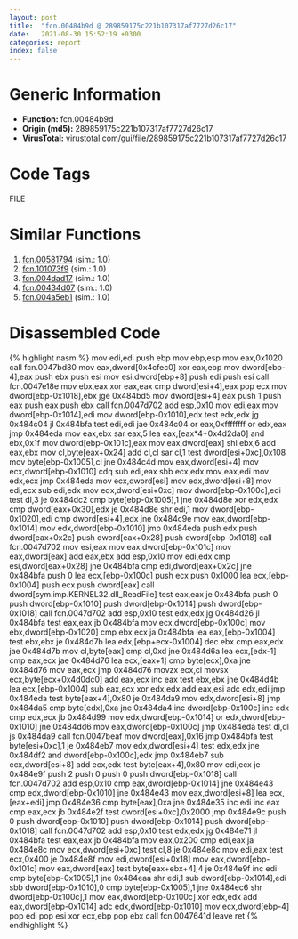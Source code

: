 ```yaml
---
layout: post
title:  "fcn.00484b9d @ 289859175c221b107317af7727d26c17"
date:   2021-08-30 15:52:19 +0300
categories: report
index: false
---
```


# Generic Information
- **Function:** fcn.00484b9d
- **Origin (md5):** 289859175c221b107317af7727d26c17
- **VirusTotal:** [virustotal.com/gui/file/289859175c221b107317af7727d26c17][virustotal_ref]

# Code Tags
<span class="tag" id="FILE">FILE</span>


# Similar Functions

1. [fcn.00581794][similar_1_ref] (sim.: 1.0)
2. [fcn.101073f9][similar_2_ref] (sim.: 1.0)
3. [fcn.004dad17][similar_3_ref] (sim.: 1.0)
4. [fcn.00434d07][similar_4_ref] (sim.: 1.0)
5. [fcn.004a5eb1][similar_5_ref] (sim.: 1.0)


# Disassembled Code

{% highlight nasm %}
mov edi,edi
push ebp
mov ebp,esp
mov eax,0x1020
call fcn.0047bd80
mov eax,dword[0x4cfec0]
xor eax,ebp
mov dword[ebp-4],eax
push ebx
push esi
mov esi,dword[ebp+8]
push edi
push esi
call fcn.0047e18e
mov ebx,eax
xor eax,eax
cmp dword[esi+4],eax
pop ecx
mov dword[ebp-0x1018],ebx
jge 0x484bd5
mov dword[esi+4],eax
push 1
push eax
push eax
push ebx
call fcn.0047d702
add esp,0x10
mov edi,eax
mov dword[ebp-0x1014],edi
mov dword[ebp-0x1010],edx
test edx,edx
jg 0x484c04
jl 0x484bfa
test edi,edi
jae 0x484c04
or eax,0xffffffff
or edx,eax
jmp 0x484eda
mov eax,ebx
sar eax,5
lea eax,[eax*4+0x4d2da0]
and ebx,0x1f
mov dword[ebp-0x101c],eax
mov eax,dword[eax]
shl ebx,6
add eax,ebx
mov cl,byte[eax+0x24]
add cl,cl
sar cl,1
test dword[esi+0xc],0x108
mov byte[ebp-0x1005],cl
jne 0x484c4d
mov eax,dword[esi+4]
mov ecx,dword[ebp-0x1010]
cdq
sub edi,eax
sbb ecx,edx
mov eax,edi
mov edx,ecx
jmp 0x484eda
mov ecx,dword[esi]
mov edx,dword[esi+8]
mov edi,ecx
sub edi,edx
mov edx,dword[esi+0xc]
mov dword[ebp-0x100c],edi
test dl,3
je 0x484dc2
cmp byte[ebp-0x1005],1
jne 0x484d8e
xor edx,edx
cmp dword[eax+0x30],edx
je 0x484d8e
shr edi,1
mov dword[ebp-0x1020],edi
cmp dword[esi+4],edx
jne 0x484c9e
mov eax,dword[ebp-0x1014]
mov edx,dword[ebp-0x1010]
jmp 0x484eda
push edx
push dword[eax+0x2c]
push dword[eax+0x28]
push dword[ebp-0x1018]
call fcn.0047d702
mov esi,eax
mov eax,dword[ebp-0x101c]
mov eax,dword[eax]
add eax,ebx
add esp,0x10
mov edi,edx
cmp esi,dword[eax+0x28]
jne 0x484bfa
cmp edi,dword[eax+0x2c]
jne 0x484bfa
push 0
lea ecx,[ebp-0x100c]
push ecx
push 0x1000
lea ecx,[ebp-0x1004]
push ecx
push dword[eax]
call dword[sym.imp.KERNEL32.dll_ReadFile]
test eax,eax
je 0x484bfa
push 0
push dword[ebp-0x1010]
push dword[ebp-0x1014]
push dword[ebp-0x1018]
call fcn.0047d702
add esp,0x10
test edx,edx
jg 0x484d26
jl 0x484bfa
test eax,eax
jb 0x484bfa
mov ecx,dword[ebp-0x100c]
mov ebx,dword[ebp-0x1020]
cmp ebx,ecx
ja 0x484bfa
lea eax,[ebp-0x1004]
test ebx,ebx
je 0x484d7b
lea edx,[ebp+ecx-0x1004]
dec ebx
cmp eax,edx
jae 0x484d7b
mov cl,byte[eax]
cmp cl,0xd
jne 0x484d6a
lea ecx,[edx-1]
cmp eax,ecx
jae 0x484d76
lea ecx,[eax+1]
cmp byte[ecx],0xa
jne 0x484d76
mov eax,ecx
jmp 0x484d76
movzx ecx,cl
movsx ecx,byte[ecx+0x4d0dc0]
add eax,ecx
inc eax
test ebx,ebx
jne 0x484d4b
lea ecx,[ebp-0x1004]
sub eax,ecx
xor edx,edx
add eax,esi
adc edx,edi
jmp 0x484eda
test byte[eax+4],0x80
je 0x484da9
mov edx,dword[esi+8]
jmp 0x484da5
cmp byte[edx],0xa
jne 0x484da4
inc dword[ebp-0x100c]
inc edx
cmp edx,ecx
jb 0x484d99
mov edx,dword[ebp-0x1014]
or edx,dword[ebp-0x1010]
jne 0x484dd6
mov eax,dword[ebp-0x100c]
jmp 0x484eda
test dl,dl
js 0x484da9
call fcn.0047beaf
mov dword[eax],0x16
jmp 0x484bfa
test byte[esi+0xc],1
je 0x484eb7
mov edx,dword[esi+4]
test edx,edx
jne 0x484df2
and dword[ebp-0x100c],edx
jmp 0x484eb7
sub ecx,dword[esi+8]
add ecx,edx
test byte[eax+4],0x80
mov edi,ecx
je 0x484e9f
push 2
push 0
push 0
push dword[ebp-0x1018]
call fcn.0047d702
add esp,0x10
cmp eax,dword[ebp-0x1014]
jne 0x484e43
cmp edx,dword[ebp-0x1010]
jne 0x484e43
mov eax,dword[esi+8]
lea ecx,[eax+edi]
jmp 0x484e36
cmp byte[eax],0xa
jne 0x484e35
inc edi
inc eax
cmp eax,ecx
jb 0x484e2f
test dword[esi+0xc],0x2000
jmp 0x484e9c
push 0
push dword[ebp-0x1010]
push dword[ebp-0x1014]
push dword[ebp-0x1018]
call fcn.0047d702
add esp,0x10
test edx,edx
jg 0x484e71
jl 0x484bfa
test eax,eax
jb 0x484bfa
mov eax,0x200
cmp edi,eax
ja 0x484e8c
mov ecx,dword[esi+0xc]
test cl,8
je 0x484e8c
mov edi,eax
test ecx,0x400
je 0x484e8f
mov edi,dword[esi+0x18]
mov eax,dword[ebp-0x101c]
mov eax,dword[eax]
test byte[eax+ebx+4],4
je 0x484e9f
inc edi
cmp byte[ebp-0x1005],1
jne 0x484eaa
shr edi,1
sub dword[ebp-0x1014],edi
sbb dword[ebp-0x1010],0
cmp byte[ebp-0x1005],1
jne 0x484ec6
shr dword[ebp-0x100c],1
mov eax,dword[ebp-0x100c]
xor edx,edx
add eax,dword[ebp-0x1014]
adc edx,dword[ebp-0x1010]
mov ecx,dword[ebp-4]
pop edi
pop esi
xor ecx,ebp
pop ebx
call fcn.0047641d
leave
ret
{% endhighlight %}


[similar_1_ref]: /report/fcn.00581794@c60344b51fa39a329b92557d24ff7670
[similar_2_ref]: /report/fcn.101073f9@89dc67d2f980e8488f97b1bf8cb24258
[similar_3_ref]: /report/fcn.004dad17@be7fba7cc724acf4ae2900d99e0fc9c3
[similar_4_ref]: /report/fcn.00434d07@9964b63070116cfb2469e51850178af1
[similar_5_ref]: /report/fcn.004a5eb1@279a61b1e76da49531f1f16fd1102a2d
[virustotal_ref]: https://www.virustotal.com/gui/file/289859175c221b107317af7727d26c17